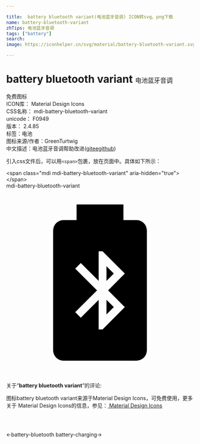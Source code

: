 ```yaml
---

title:  battery bluetooth variant(电池蓝牙音调) ICON转svg、png下载
name: battery-bluetooth-variant
zhTips: 电池蓝牙音调
tags: ["battery"]
search: 
image: https://iconhelper.cn/svg/material/battery-bluetooth-variant.svg

---
```


# battery bluetooth variant  <small style="font-size: 60%;font-weight: 100">电池蓝牙音调</small>


<div class="detail-page">
<p>
<span><span class="badge-success badge">免费图标</span> </span>
<br/>
<span>
ICON库：
<span class="badge-secondary badge">Material Design Icons</span> 
</span>
<br/>
<span>
CSS名称：
<span class="badge-secondary badge">mdi-battery-bluetooth-variant</span> 
</span>
<br/>
<span>
unicode：
<span class="badge-secondary badge">F0949</span> 
<copy-btn content='F0949' btn-title=""></copy-btn>
<copy-btn :content='String.fromCodePoint(parseInt("F0949", 16))' btn-title="复制U"></copy-btn>
</span>
<br/>
<span>
版本：
<span class="badge-secondary badge">2.4.85</span> 
</span><br/><span>标签：<span class="badge-light badge"><router-link to="/tags/battery.html">电池</router-link></span></span>
<br/>
<span>图标来源/作者：<span class="badge-light badge">GreenTurtwig</span></span> 
<br/>
<span class="zh-detail">中文描述：<span class="badge-primary badge">电池蓝牙音调</span><span class="help-link"><span>帮助改进</span>(<a href="https://gitee.com/liuwave/icon-helper/edit/master/json/material/battery-bluetooth-variant.json" target="_blank" rel="noopener noreferrer">gitee</a><a href="https://github.com/liuwave/icon-helper/edit/master/json/material/battery-bluetooth-variant.json" target="_blank" rel="noopener noreferrer">github</a></span>)</span><br/>
</p>
</div>
<div class="alert alert-dark">
  <i class="mdi mdi-battery-bluetooth-variant mdi-48px"></i>
  <i class="mdi mdi-battery-bluetooth-variant mdi-36px"></i>
  <i class="mdi mdi-battery-bluetooth-variant mdi-24px"></i>
  <i class="mdi mdi-battery-bluetooth-variant mdi-18px"></i>
</div>
<div>
  <p>引入css文件后，可以用<code>&lt;span&gt;</code>包裹，放在页面中。具体如下所示：    
  </p>
  <div class="alert alert-primary" style="font-size: 14px">
    &lt;span class="mdi mdi-battery-bluetooth-variant" aria-hidden="true"&gt;&lt;/span&gt;
    <copy-btn content='<span class="mdi mdi-battery-bluetooth-variant" aria-hidden="true"></span>'></copy-btn>
  </div>
  <div class="alert alert-secondary">
    <i class="mdi mdi-battery-bluetooth-variant"
    style="font-size: 24px"
    aria-hidden="true"></i> mdi-battery-bluetooth-variant
    <copy-btn content="mdi-battery-bluetooth-variant" btn-title="复制图标名称"></copy-btn>
  </div>
</div>
<div id="svg" class="svg-wrap">
<svg xmlns="http://www.w3.org/2000/svg" viewBox="0 0 24 24"><path d="M9,2V4H7.33A1.33,1.33 0 0,0 6,5.33V20.67C6,21.4 6.6,22 7.33,22H16.67A1.33,1.33 0 0,0 18,20.67V5.33C18,4.6 17.4,4 16.67,4H15V2H9M11.83,8H12.33L15.18,10.85L13.04,13L15.17,15.14L12.33,18H11.83V14.21L9.54,16.5L8.83,15.79L11.62,13L8.83,10.21L9.54,9.5L11.83,11.79V8M12.83,9.91V11.79L13.77,10.85L12.83,9.91M12.83,14.21V16.08L13.77,15.14L12.83,14.21Z" /></svg>
</div>
<detail full-name='mdi-battery-bluetooth-variant'></detail>
<div class="icon-detail__container">
<p>关于“<b>battery bluetooth variant</b>”的评论:</p>
</div>
<Vssue title="关于“battery bluetooth variant”的评论" />    
<div><p>图标battery bluetooth variant来源于Material Design Icons，可免费使用，更多关于 Material Design Icons的信息，参见：<a target="_blank" href="https://iconhelper.cn/material.html"> Material Design Icons</a>
</p></div>

<div style="padding:2rem 0 " class="page-nav"><p class="inner"><span class="prev">←<router-link to="/icon/battery-bluetooth.html">battery-bluetooth</router-link></span> <span class="next"><router-link to="/icon/battery-charging.html">battery-charging</router-link>→</span></p></div>

